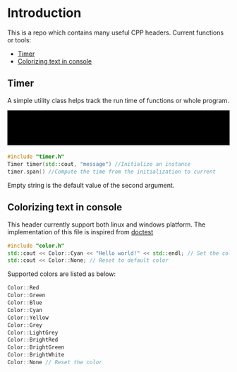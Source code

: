 
<!-- omit in toc -->
# Introduction

This is a repo which contains many useful CPP headers. Current functions or tools:

- [Timer](#timer)
- [Colorizing text in console](#colorizing-text-in-console)

## Timer

A simple utility class helps track the run time of functions or whole program.

![demo](./assets/demo.gif)

``` C++
#include "timer.h"
Timer timer(std::cout, "message") //Initialize an instance
timer.span() //Compute the time from the initialization to current
```

Empty string is the default value of the second argument.

## Colorizing text in console

This header currently support both linux and windows platform. The implementation of this file is inspired from [doctest](https://github.com/onqtam/doctest)

``` C++
#include "color.h"
std::cout << Color::Cyan << "Hello world!" << std::endl; // Set the color of text to Cyan
std::cout << Color::None; // Reset to default color
```

Supported colors are listed as below:

``` C++
Color::Red
Color::Green
Color::Blue
Color::Cyan
Color::Yellow
Color::Grey
Color::LightGrey
Color::BrightRed
Color::BrightGreen
Color::BrightWhite
Color::None // Reset the color
```
